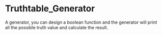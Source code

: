 # Truthtable_Generator
A generator, you can design a boolean function and the generator will print all the possible truth value and calculate the result.